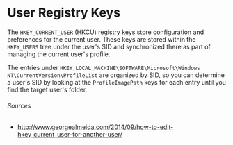 # User Registry Keys
The `HKEY_CURRENT_USER` (HKCU) registry keys store configuration and preferences for the current user. These keys are stored within the `HKEY_USERS` tree under the user's SID and synchronized there as part of managing the current user's profile.

The entries under `HKEY_LOCAL_MACHINE\SOFTWARE\Microsoft\Windows NT\CurrentVersion\ProfileList` are organized by SID, so you can determine a user's SID by looking at the `ProfileImagePath` keys for each entry until you find the target user's folder.



###### Sources
* http://www.georgealmeida.com/2014/09/how-to-edit-hkey_current_user-for-another-user/